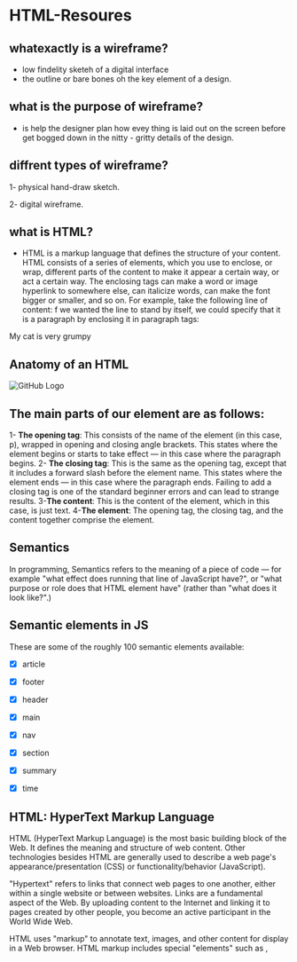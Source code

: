 # HTML-Resoures
## whatexactly is a wireframe?
- low findelity sketeh of a digital interface 
- the outline or bare bones oh the key element of a design.
 
 ## what is the purpose of wireframe?
 - is help the designer plan how evey thing is laid out on the screen before get bogged down in the nitty - gritty details of the design.

## diffrent types of wireframe?
1- physical hand-draw sketch.

2- digital wireframe.

## what is HTML?
- HTML is a markup language that defines the structure of your content. HTML consists of a series of elements, which you use to enclose, or wrap, different parts of the content to make it appear a certain way, or act a certain way. The enclosing tags can make a word or image hyperlink to somewhere else, can italicize words, can make the font bigger or smaller, and so on.  For example, take the following line of content:
f we wanted the line to stand by itself, we could specify that it is a paragraph by enclosing it in paragraph tags:

<p>My cat is very grumpy</p>

## Anatomy of an HTML 
![GitHub Logo](https://developer.mozilla.org/en-US/docs/Learn/Getting_started_with_the_web/HTML_basics/grumpy-cat-small.png)

## The main parts of our element are as follows:

1- **The opening tag**: This consists of the name of the element (in this case, p), wrapped in opening and closing angle brackets. This states where the element begins or starts to take effect — in this case where the paragraph begins.
2- **The closing tag**: This is the same as the opening tag, except that it includes a forward slash before the element name. This states where the element ends — in this case where the paragraph ends. Failing to add a closing tag is one of the standard beginner errors and can lead to strange results.
3-**The content**: This is the content of the element, which in this case, is just text.
4-**The element**: The opening tag, the closing tag, and the content together comprise the element.

## Semantics
 In programming, Semantics refers to the meaning of a piece of code — for example "what effect does running that line of JavaScript have?", or "what purpose or role does that HTML element have" (rather than "what does it look like?".)

## Semantic elements in JS
These are some of the roughly 100 semantic elements available:

- [X] article

- [X] footer

- [X] header

- [X] main

- [X] nav

- [X] section

- [X] summary

- [X] time

 
 
 
 
## HTML: HyperText Markup Language
HTML (HyperText Markup Language) is the most basic building block of the Web. It defines the meaning and structure of web content. Other technologies besides HTML are generally used to describe a web page's appearance/presentation (CSS) or functionality/behavior (JavaScript).

"Hypertext" refers to links that connect web pages to one another, either within a single website or between websites. Links are a fundamental aspect of the Web. By uploading content to the Internet and linking it to pages created by other people, you become an active participant in the World Wide Web.

HTML uses "markup" to annotate text, images, and other content for display in a Web browser. HTML markup includes special "elements" such as <head>, <title>, <body>, <header>, <footer>, <article>, <section>, <p>, <div>, <span>, <img>, <aside>, <audio>, <canvas>, <datalist>, <details>, <embed>, <nav>, <output>, <progress>, <video>, <ul>, <ol>, <li> and many others.
 
 :smile:
 
 :smile:
 
